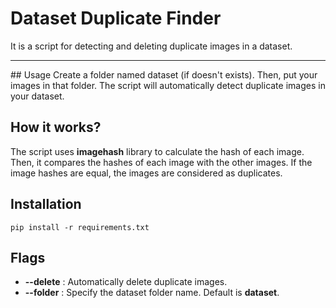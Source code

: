 # Dataset Duplicate Finder
It is a script for detecting and deleting duplicate images in a dataset.

<hr>
## Usage
Create a folder named dataset (if doesn't exists). Then, put your images in that folder. The script will automatically detect duplicate images in your dataset.

## How it works?
The script uses **imagehash** library to calculate the hash of each image. Then, it compares the hashes of each image with the other images. If the image hashes are equal, the images are considered as duplicates.

## Installation
```
pip install -r requirements.txt
```

## Flags
* **--delete** : Automatically delete duplicate images.
* **--folder** : Specify the dataset folder name. Default is **dataset**.